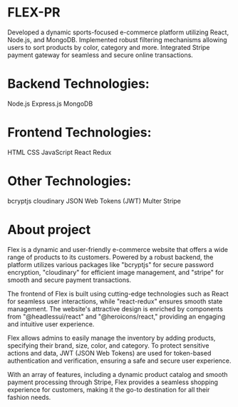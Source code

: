 # FLEX-PR
Developed a dynamic sports-focused e-commerce platform utilizing React, Node.js, and MongoDB. Implemented robust filtering mechanisms allowing users to sort products by color, category and more. Integrated Stripe payment gateway for seamless and secure online transactions.
# Backend Technologies:
Node.js Express.js MongoDB

# Frontend Technologies:
HTML CSS JavaScript React Redux

# Other Technologies:
bcryptjs cloudinary JSON Web Tokens (JWT) Multer Stripe

# About project
Flex is a dynamic and user-friendly e-commerce website that offers a wide range of products to its customers. Powered by a robust backend, the platform utilizes various packages like "bcryptjs" for secure password encryption, "cloudinary" for efficient image management, and "stripe" for smooth and secure payment transactions.

The frontend of Flex is built using cutting-edge technologies such as React for seamless user interactions, while "react-redux" ensures smooth state management. The website's attractive design is enriched by components from "@headlessui/react" and "@heroicons/react," providing an engaging and intuitive user experience.

Flex allows admins to easily manage the inventory by adding products, specifying their brand, size, color, and category. To protect sensitive actions and data, JWT (JSON Web Tokens) are used for token-based authentication and verification, ensuring a safe and secure user experience.

With an array of features, including a dynamic product catalog and smooth payment processing through Stripe, Flex provides a seamless shopping experience for customers, making it the go-to destination for all their fashion needs.
